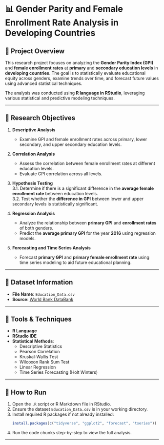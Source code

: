 # 📊 Gender Parity and Female Enrollment Rate Analysis in Developing Countries

## 📖 Project Overview

This research project focuses on analyzing the **Gender Parity Index (GPI)** and **female enrollment rates** at 
**primary** and **secondary education levels** in **developing countries**. The goal is to statistically evaluate 
educational equity across genders, examine trends over time, and forecast future values using advanced statistical techniques.

The analysis was conducted using **R language in RStudio**, leveraging various statistical and predictive modeling techniques.

---

## 🎯 Research Objectives

1. **Descriptive Analysis**  
   - Examine GPI and female enrollment rates across primary, lower secondary, and upper secondary education levels.

2. **Correlation Analysis**  
   - Assess the correlation between female enrollment rates at different education levels.  
   - Evaluate GPI correlation across all levels.

3. **Hypothesis Testing**  
   3.1. Determine if there is a significant difference in the **average female enrollment rate** between education levels.  
   3.2. Test whether the **difference in GPI** between lower and upper secondary levels is statistically significant.

4. **Regression Analysis**  
   - Analyze the relationship between **primary GPI** and **enrollment rates** of both genders.  
   - Predict the **average primary GPI** for the year **2016** using regression models.

5. **Forecasting and Time Series Analysis**  
   - Forecast **primary GPI** and **primary female enrollment rate** using time series modeling to aid future educational planning.

---

## 📁 Dataset Information

- **File Name**: `Education_Data.csv`
- **Source**: [World Bank DataBank](https://databank.worldbank.org)

---

## 🧪 Tools & Techniques

- **R Language**
- **RStudio IDE**
- **Statistical Methods**:
  - Descriptive Statistics
  - Pearson Correlation
  - Kruskal-Wallis Test
  - Wilcoxon Rank Sum Test
  - Linear Regression
  - Time Series Forecasting (Holt Winters)

---

## 🚀 How to Run

1. Open the `.R` script or R Markdown file in RStudio.
2. Ensure the dataset `Education_Data.csv` is in your working directory.
3. Install required R packages if not already installed:
   ```r
   install.packages(c("tidyverse", "ggplot2", "forecast", "tseries"))
4. Run the code chunks step-by-step to view the full analysis.

---   
